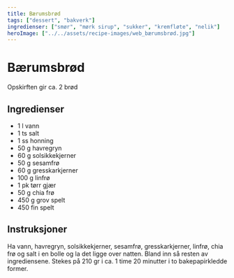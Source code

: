 ```yaml
---
title: Bærumsbrød
tags: ["dessert", "bakverk"]
ingredienser: ["smør", "mørk sirup", "sukker", "kremfløte", "nelik"]
heroImage: ["../../assets/recipe-images/web_bærumsbrød.jpg"]
---
```


# Bærumsbrød

Opskirften gir ca. 2 brød

## Ingredienser

- 1 l vann
- 1 ts salt
- 1 ss honning
- 50 g havregryn
- 60 g solsikkekjerner
- 50 g sesamfrø
- 60 g gresskarkjerner
- 100 g linfrø
- 1 pk tørr gjær
- 50 g chia frø
- 450 g grov spelt
- 450 fin spelt

## Instruksjoner

Ha vann, havregryn, solsikkekjerner, sesamfrø, gresskarkjerner, linfrø, chia frø og salt i en bolle og la det ligge over natten. Bland inn så resten av ingrediensene. Stekes på 210 gr i ca. 1 time 20 minutter i to bakepapirkledde former.
